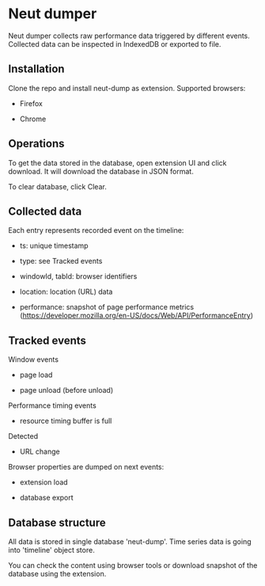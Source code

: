# Neut dumper

Neut dumper collects raw performance data triggered by different events. Collected
data can be inspected in IndexedDB or exported to file.

## Installation

Clone the repo and install neut-dump as extension. Supported browsers:

* Firefox

* Chrome

## Operations

To get the data stored in the database, open extension UI and click download.
It will download the database in JSON format.

To clear database, click Clear.

## Collected data

Each entry represents recorded event on the timeline:

* ts: unique timestamp

* type: see Tracked events

* windowId, tabId: browser identifiers

* location: location (URL) data

* performance: snapshot of page performance metrics (https://developer.mozilla.org/en-US/docs/Web/API/PerformanceEntry)

## Tracked events

Window events

* page load

* page unload (before unload)

Performance timing events

* resource timing buffer is full

Detected

* URL change

Browser properties are dumped on next events:

* extension load

* database export


## Database structure

All data is stored in single database 'neut-dump'. Time series data is going into
'timeline' object store.

You can check the content using browser tools or download snapshot of the database
using the extension.
